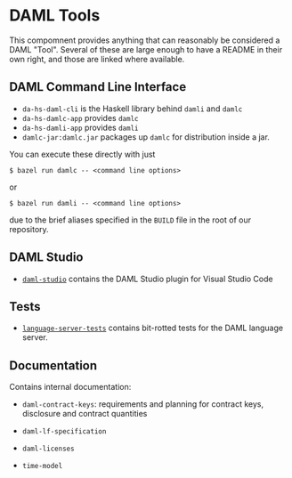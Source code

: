 # DAML Tools

This compomnent provides anything that can reasonably be considered a DAML "Tool". Several of these are large enough to have a README in their own right, and those
are linked where available.

## DAML Command Line Interface

* `da-hs-daml-cli` is the Haskell library behind `damli` and `damlc`
* `da-hs-damlc-app` provides `damlc`
* `da-hs-damli-app` provides `damli`
* `damlc-jar:damlc.jar` packages up `damlc` for distribution inside a jar.

You can execute these directly with just

```
$ bazel run damlc -- <command line options>
```

or

```
$ bazel run damli -- <command line options>
```

due to the brief aliases specified in the `BUILD` file in the
root of our repository.


## DAML Studio

* [`daml-studio`](daml-studio/README.md) contains the DAML Studio plugin for Visual Studio Code

## Tests

* [`language-server-tests`](language-server-tests/README.md) contains bit-rotted tests for the DAML language server.

## Documentation

Contains internal documentation:

* `daml-contract-keys`: requirements and planning for contract keys, disclosure and contract quantities

* `daml-lf-specification`

* `daml-licenses`

* `time-model`
